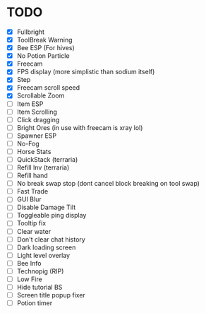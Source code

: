 # TODO
- [x] Fullbright
- [x] ToolBreak Warning
- [x] Bee ESP (For hives)
- [x] No Potion Particle
- [x] Freecam
- [x] FPS display (more simplistic than sodium itself)
- [x] Step
- [x] Freecam scroll speed
- [x] Scrollable Zoom
- [ ] Item ESP
- [ ] Item Scrolling
- [ ] Click dragging
- [ ] Bright Ores (in use with freecam is xray lol)
- [ ] Spawner ESP
- [ ] No-Fog
- [ ] Horse Stats
- [ ] QuickStack (terraria)
- [ ] Refill Inv (terraria)
- [ ] Refill hand
- [ ] No break swap stop (dont cancel block breaking on tool swap)
- [ ] Fast Trade
- [ ] GUI Blur
- [ ] Disable Damage Tilt
- [ ] Toggleable ping display
- [ ] Tooltip fix
- [ ] Clear water
- [ ] Don't clear chat history
- [ ] Dark loading screen
- [ ] Light level overlay
- [ ] Bee Info
- [ ] Technopig (RIP)
- [ ] Low Fire
- [ ] Hide tutorial BS
- [ ] Screen title popup fixer
- [ ] Potion timer